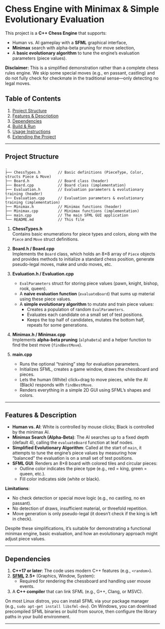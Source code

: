 

# Chess Engine with Minimax & Simple Evolutionary Evaluation

This project is a **C++ Chess Engine** that supports:
- Human vs. AI gameplay with a **SFML** graphical interface,
- **Minimax** search with alpha-beta pruning for move selection,
- A **basic evolutionary algorithm** to tune the engine’s evaluation parameters (piece values).

**Disclaimer:** This is a simplified demonstration rather than a complete chess rules engine. We skip some special moves (e.g., en passant, castling) and do not fully check for checkmate in the traditional sense—only detecting no legal moves. 

## Table of Contents
1. [Project Structure](#project-structure)
2. [Features & Description](#features--description)
3. [Dependencies](#dependencies)
4. [Build & Run](#build--run)
5. [Usage Instructions](#usage-instructions)
6. [Extending the Project](#extending-the-project)

---

## Project Structure

```
.
├── ChessTypes.h        // Basic definitions (PieceType, Color, structs Piece & Move)
├── Board.h             // Board class (header)
├── Board.cpp           // Board class (implementation)
├── Evaluation.h        // Evaluation parameters & evolutionary training (header)
├── Evaluation.cpp      // Evaluation parameters & evolutionary training (implementation)
├── Minimax.h           // Minimax functions (header)
├── Minimax.cpp         // Minimax functions (implementation)
├── main.cpp            // The main SFML GUI application
└── README.md           // This file
```

1. **ChessTypes.h**  
   Contains basic enumerations for piece types and colors, along with the `Piece` and `Move` struct definitions.

2. **Board.h / Board.cpp**  
   Implements the `Board` class, which holds an 8×8 array of `Piece` objects and provides methods to initialize a standard chess position, generate pseudo-legal moves, make and undo moves, etc.

3. **Evaluation.h / Evaluation.cpp**  
   - `EvalParameters` struct for storing piece values (pawn, knight, bishop, rook, queen).  
   - A **naive evaluation function** (`evaluateBoard`) that sums up material using these piece values.  
   - A **simple evolutionary algorithm** to mutate and train piece values:
     - Creates a population of random `EvalParameters`.
     - Evaluates each candidate on a small set of test positions.
     - Keeps the top half of candidates, mutates the bottom half, repeats for some generations.
   
4. **Minimax.h / Minimax.cpp**  
   Implements **alpha-beta pruning** (`alphaBeta`) and a helper function to find the best move (`findBestMove`).

5. **main.cpp**  
   - Runs the optional “training” step for evaluation parameters.  
   - Initializes SFML, creates a game window, draws the chessboard and pieces.  
   - Lets the human (White) click+drag to move pieces, while the AI (Black) responds with `findBestMove`.  
   - Renders everything in a simple 2D GUI using SFML’s shapes and colors.

---

## Features & Description

- **Human vs. AI**: White is controlled by mouse clicks; Black is controlled by the minimax AI.
- **Minimax Search (Alpha-Beta)**: The AI searches up to a fixed depth (default 4), calling the `evaluateBoard` function at leaf nodes.
- **Simplified Evolutionary Algorithm**: Called at the start of `main`, it attempts to tune the engine’s piece values by measuring how “balanced” the evaluation is on a small set of test positions.
- **SFML GUI**: Renders an 8×8 board with colored tiles and circular pieces:
  - Outline color indicates the piece type (e.g., red = king, green = queen, etc.).
  - Fill color indicates side (white or black).
  
**Limitations**:
- No check detection or special move logic (e.g., no castling, no en passant).
- No detection of draws, insufficient material, or threefold repetition.
- Move generation is only pseudo-legal (it doesn’t check if the king is left in check).

Despite these simplifications, it’s suitable for demonstrating a functional minimax engine, basic evaluation, and how an evolutionary approach might adjust piece values.

---

## Dependencies

1. **C++17 or later**: The code uses modern C++ features (e.g., `<random>`).
2. [**SFML**](https://www.sfml-dev.org/) **2.5+** (Graphics, Window, System):
   - Required for rendering the chessboard and handling user mouse events.
3. A **C++ compiler** that can link SFML (e.g., G++, Clang, or MSVC).

On most Linux distros, you can install SFML via your package manager (e.g., `sudo apt-get install libsfml-dev`). On Windows, you can download precompiled SFML binaries or build from source, then configure the library paths in your build environment.

---

